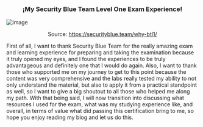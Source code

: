 <div align="center">
  
### ¡My Security Blue Team Level One Exam Experience!

</div>

![image](https://github.com/enleak/enleak.github.io/assets/55566953/2ca07c97-64fb-4a8d-8c20-e4fb17b8e881)

<div align="center">
  
Source: https://securityblue.team/why-btl1/
</div>

First of all, I want to thank Security Blue Team for the really amazing exam and learning experience for preparing and taking the examination because it truly opened my eyes, and I found the experiences to be truly advantageous and definitely one that I would do again. Also, I want to thank those who supported me on my journey to get to this point because the content was very comprehensive and the labs really tested my ability to not only understand the material, but also to apply it from a practical standpoint as well, so I want to give a big shoutout to all those who helped me along my path. With that being said, I will now transition into discussing what resources I used for the exam, what was my studying experience like, and overall, in terms of value what did passing this certification bring to me, so hope you enjoy reading my blog and let us do this.
